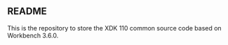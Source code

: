 README
------

This is the repository to store the XDK 110 common source code based on Workbench 3.6.0.

